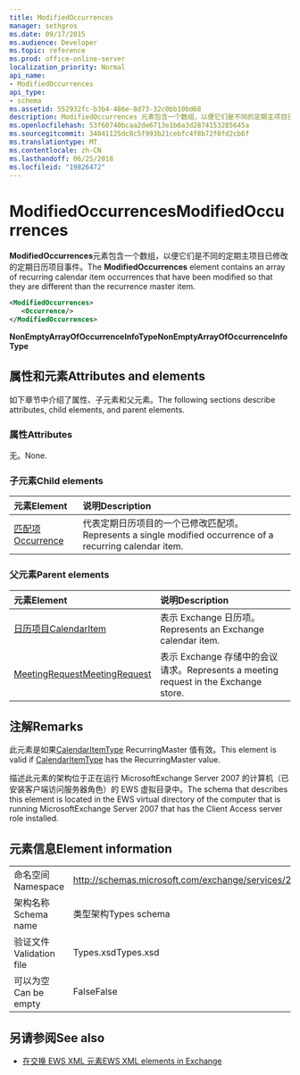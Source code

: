 ```yaml
---
title: ModifiedOccurrences
manager: sethgros
ms.date: 09/17/2015
ms.audience: Developer
ms.topic: reference
ms.prod: office-online-server
localization_priority: Normal
api_name:
- ModifiedOccurrences
api_type:
- schema
ms.assetid: 552932fc-b3b4-486e-8d73-32c0bb10bd68
description: ModifiedOccurrences 元素包含一个数组，以便它们是不同的定期主项目已修改的定期日历项目事件。
ms.openlocfilehash: 53f60740bcaa2de6713e1b6a3d2874153285645a
ms.sourcegitcommit: 34041125dc8c5f993b21cebfc4f8b72f0fd2cb6f
ms.translationtype: MT
ms.contentlocale: zh-CN
ms.lasthandoff: 06/25/2018
ms.locfileid: "19826472"
---
```

# <a name="modifiedoccurrences"></a><span data-ttu-id="20f3c-103">ModifiedOccurrences</span><span class="sxs-lookup"><span data-stu-id="20f3c-103">ModifiedOccurrences</span></span>

<span data-ttu-id="20f3c-104">**ModifiedOccurrences**元素包含一个数组，以便它们是不同的定期主项目已修改的定期日历项目事件。</span><span class="sxs-lookup"><span data-stu-id="20f3c-104">The **ModifiedOccurrences** element contains an array of recurring calendar item occurrences that have been modified so that they are different than the recurrence master item.</span></span> 
  
```xml
<ModifiedOccurrences>
   <Occurrence/>
</ModifiedOccurrences>
```

 <span data-ttu-id="20f3c-105">**NonEmptyArrayOfOccurrenceInfoType**</span><span class="sxs-lookup"><span data-stu-id="20f3c-105">**NonEmptyArrayOfOccurrenceInfoType**</span></span>
## <a name="attributes-and-elements"></a><span data-ttu-id="20f3c-106">属性和元素</span><span class="sxs-lookup"><span data-stu-id="20f3c-106">Attributes and elements</span></span>

<span data-ttu-id="20f3c-107">如下章节中介绍了属性、子元素和父元素。</span><span class="sxs-lookup"><span data-stu-id="20f3c-107">The following sections describe attributes, child elements, and parent elements.</span></span>
  
### <a name="attributes"></a><span data-ttu-id="20f3c-108">属性</span><span class="sxs-lookup"><span data-stu-id="20f3c-108">Attributes</span></span>

<span data-ttu-id="20f3c-109">无。</span><span class="sxs-lookup"><span data-stu-id="20f3c-109">None.</span></span>
  
### <a name="child-elements"></a><span data-ttu-id="20f3c-110">子元素</span><span class="sxs-lookup"><span data-stu-id="20f3c-110">Child elements</span></span>

|<span data-ttu-id="20f3c-111">**元素**</span><span class="sxs-lookup"><span data-stu-id="20f3c-111">**Element**</span></span>|<span data-ttu-id="20f3c-112">**说明**</span><span class="sxs-lookup"><span data-stu-id="20f3c-112">**Description**</span></span>|
|:-----|:-----|
|[<span data-ttu-id="20f3c-113">匹配项</span><span class="sxs-lookup"><span data-stu-id="20f3c-113">Occurrence</span></span>](occurrence.md) <br/> |<span data-ttu-id="20f3c-114">代表定期日历项目的一个已修改匹配项。</span><span class="sxs-lookup"><span data-stu-id="20f3c-114">Represents a single modified occurrence of a recurring calendar item.</span></span>  <br/> |
   
### <a name="parent-elements"></a><span data-ttu-id="20f3c-115">父元素</span><span class="sxs-lookup"><span data-stu-id="20f3c-115">Parent elements</span></span>

|<span data-ttu-id="20f3c-116">**元素**</span><span class="sxs-lookup"><span data-stu-id="20f3c-116">**Element**</span></span>|<span data-ttu-id="20f3c-117">**说明**</span><span class="sxs-lookup"><span data-stu-id="20f3c-117">**Description**</span></span>|
|:-----|:-----|
|[<span data-ttu-id="20f3c-118">日历项目</span><span class="sxs-lookup"><span data-stu-id="20f3c-118">CalendarItem</span></span>](calendaritem.md) <br/> |<span data-ttu-id="20f3c-119">表示 Exchange 日历项。</span><span class="sxs-lookup"><span data-stu-id="20f3c-119">Represents an Exchange calendar item.</span></span>  <br/> |
|[<span data-ttu-id="20f3c-120">MeetingRequest</span><span class="sxs-lookup"><span data-stu-id="20f3c-120">MeetingRequest</span></span>](meetingrequest.md) <br/> |<span data-ttu-id="20f3c-121">表示 Exchange 存储中的会议请求。</span><span class="sxs-lookup"><span data-stu-id="20f3c-121">Represents a meeting request in the Exchange store.</span></span>  <br/> |
   
## <a name="remarks"></a><span data-ttu-id="20f3c-122">注解</span><span class="sxs-lookup"><span data-stu-id="20f3c-122">Remarks</span></span>

<span data-ttu-id="20f3c-123">此元素是如果[CalendarItemType](calendaritemtype.md) RecurringMaster 值有效。</span><span class="sxs-lookup"><span data-stu-id="20f3c-123">This element is valid if [CalendarItemType](calendaritemtype.md) has the RecurringMaster value.</span></span> 
  
<span data-ttu-id="20f3c-124">描述此元素的架构位于正在运行 MicrosoftExchange Server 2007 的计算机（已安装客户端访问服务器角色）的 EWS 虚拟目录中。</span><span class="sxs-lookup"><span data-stu-id="20f3c-124">The schema that describes this element is located in the EWS virtual directory of the computer that is running MicrosoftExchange Server 2007 that has the Client Access server role installed.</span></span>
  
## <a name="element-information"></a><span data-ttu-id="20f3c-125">元素信息</span><span class="sxs-lookup"><span data-stu-id="20f3c-125">Element information</span></span>

|||
|:-----|:-----|
|<span data-ttu-id="20f3c-126">命名空间</span><span class="sxs-lookup"><span data-stu-id="20f3c-126">Namespace</span></span>  <br/> |http://schemas.microsoft.com/exchange/services/2006/types  <br/> |
|<span data-ttu-id="20f3c-127">架构名称</span><span class="sxs-lookup"><span data-stu-id="20f3c-127">Schema name</span></span>  <br/> |<span data-ttu-id="20f3c-128">类型架构</span><span class="sxs-lookup"><span data-stu-id="20f3c-128">Types schema</span></span>  <br/> |
|<span data-ttu-id="20f3c-129">验证文件</span><span class="sxs-lookup"><span data-stu-id="20f3c-129">Validation file</span></span>  <br/> |<span data-ttu-id="20f3c-130">Types.xsd</span><span class="sxs-lookup"><span data-stu-id="20f3c-130">Types.xsd</span></span>  <br/> |
|<span data-ttu-id="20f3c-131">可以为空</span><span class="sxs-lookup"><span data-stu-id="20f3c-131">Can be empty</span></span>  <br/> |<span data-ttu-id="20f3c-132">False</span><span class="sxs-lookup"><span data-stu-id="20f3c-132">False</span></span>  <br/> |
   
## <a name="see-also"></a><span data-ttu-id="20f3c-133">另请参阅</span><span class="sxs-lookup"><span data-stu-id="20f3c-133">See also</span></span>



- [<span data-ttu-id="20f3c-134">在交换 EWS XML 元素</span><span class="sxs-lookup"><span data-stu-id="20f3c-134">EWS XML elements in Exchange</span></span>](ews-xml-elements-in-exchange.md)

